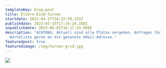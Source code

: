 ```yaml
---
templateKey: blog-post
title: Eltern-Kind-Turnen
startdate: 2023-04-17T16:22:59.133Z
publishdate: 2023-03-15T17:16:24.350Z
unpublishdate: 2023-06-01T16:17:24.908Z
description: "ACHTUNG: Aktuell sind alle Plätze vergeben. Anfragen für die
  Warteliste gerne an die genannte eMail-Adresse."
featuredpost: true
featuredimage: /img/turnen-grid.jpg
---
```

![](/img/elternkindturnen2023.jpeg)